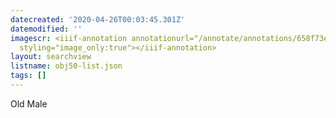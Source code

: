 ```yaml
---
datecreated: '2020-04-26T00:03:45.301Z'
datemodified: ''
imagescr: <iiif-annotation annotationurl="/annotate/annotations/658f73e6-8751-11ea-b7ec-5254008afee6.json"
  styling="image_only:true"></iiif-annotation>
layout: searchview
listname: obj50-list.json
tags: []
---
```

Old Male